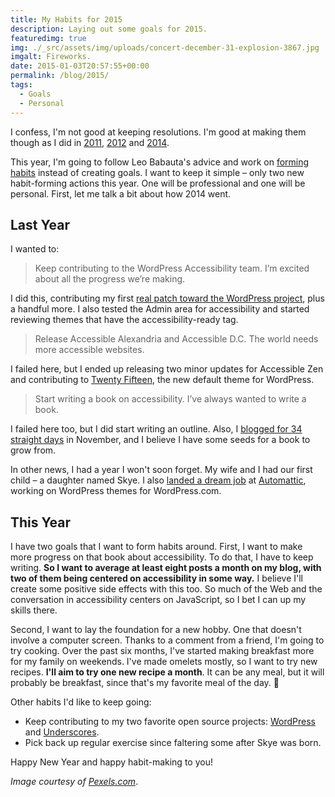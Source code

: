```yaml
---
title: My Habits for 2015
description: Laying out some goals for 2015.
featuredimg: true
img: ./_src/assets/img/uploads/concert-december-31-explosion-3867.jpg
imgalt: Fireworks.
date: 2015-01-03T20:57:55+00:00
permalink: /blog/2015/
tags:
  - Goals
  - Personal
---
```


I confess, I'm not good at keeping resolutions. I'm good at making them though as I did in [2011](/blog/new-year-new-goals-2011/), [2012](/blog/next-year-more-goals/) and [2014](/blog/hello-2014/).

This year, I'm going to follow Leo Babauta's advice and work on [forming habits](http://zenhabits.net/amazing-2015/) instead of creating goals. I want to keep it simple – only two new habit-forming actions this year. One will be professional and one will be personal. First, let me talk a bit about how 2014 went.

## Last Year

I wanted to:

> Keep contributing to the WordPress Accessibility team. I’m excited about all the progress we’re making.

I did this, contributing my first [real patch toward the WordPress project](/blog/first-multi-file-wordpress-core-patch/), plus a handful more. I also tested the Admin area for accessibility and started reviewing themes that have the accessibility-ready tag.

> Release Accessible Alexandria and Accessible D.C. The world needs more accessible websites.

I failed here, but I ended up releasing two minor updates for Accessible Zen and contributing to [Twenty Fifteen](/blog/wordpress-dinah/), the new default theme for WordPress.

> Start writing a book on accessibility. I’ve always wanted to write a book.

I failed here too, but I did start writing an outline. Also, I [blogged for 34 straight days](/blog/blogging-34-straight-days/) in November, and I believe I have some seeds for a book to grow from.

In other news, I had a year I won't soon forget. My wife and I had our first child – a daughter named Skye. I also [landed a dream job](/blog/joining-automattic/) at [Automattic](http://automattic.com/), working on WordPress themes for WordPress.com.

## This Year

I have two goals that I want to form habits around. First, I want to make more progress on that book about accessibility. To do that, I have to keep writing. **So I want to average at least eight posts a month on my blog, with two of them being centered on accessibility in some way.** I believe I'll create some positive side effects with this too. So much of the Web and the conversation in accessibility centers on JavaScript, so I bet I can up my skills there.

Second, I want to lay the foundation for a new hobby. One that doesn't involve a computer screen. Thanks to a comment from a friend, I'm going to try cooking. Over the past six months, I've started making breakfast more for my family on weekends. I've made omelets mostly, so I want to try new recipes. **I'll aim to try one new recipe a month**. It can be any meal, but it will probably be breakfast, since that's my favorite meal of the day. 🙂

Other habits I'd like to keep going:

- Keep contributing to my two favorite open source projects: [WordPress](http://wordpress.org/) and [Underscores](http://underscores.me/).
- Pick back up regular exercise since faltering some after Skye was born.

Happy New Year and happy habit-making to you!

_Image courtesy of [Pexels.com](http://www.pexels.com/photo/3867/)_.
